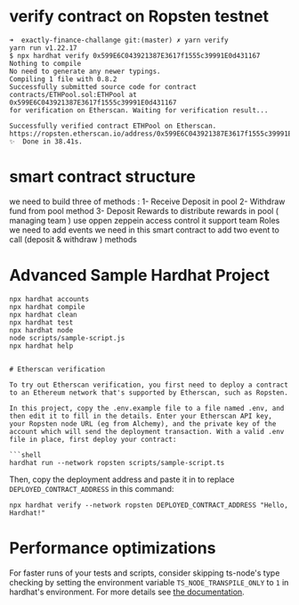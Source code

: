 # verify contract on Ropsten testnet
```
➜  exactly-finance-challange git:(master) ✗ yarn verify
yarn run v1.22.17
$ npx hardhat verify 0x599E6C043921387E3617f1555c39991E0d431167
Nothing to compile
No need to generate any newer typings.
Compiling 1 file with 0.8.2
Successfully submitted source code for contract
contracts/ETHPool.sol:ETHPool at 0x599E6C043921387E3617f1555c39991E0d431167
for verification on Etherscan. Waiting for verification result...

Successfully verified contract ETHPool on Etherscan.
https://ropsten.etherscan.io/address/0x599E6C043921387E3617f1555c39991E0d431167#code
✨  Done in 38.41s.
```

# smart contract structure
we need to build three of methods : 
1- Receive Deposit in pool
2- Withdraw fund from pool method 
3- Deposit Rewards to distribute rewards in pool ( managing team )
use oppen zeppein access control it support team Roles 
we need to add events we need in this smart contract to add two event to call (deposit & withdraw ) methods

# Advanced Sample Hardhat Project

```shell
npx hardhat accounts
npx hardhat compile
npx hardhat clean
npx hardhat test
npx hardhat node
node scripts/sample-script.js
npx hardhat help


# Etherscan verification

To try out Etherscan verification, you first need to deploy a contract to an Ethereum network that's supported by Etherscan, such as Ropsten.

In this project, copy the .env.example file to a file named .env, and then edit it to fill in the details. Enter your Etherscan API key, your Ropsten node URL (eg from Alchemy), and the private key of the account which will send the deployment transaction. With a valid .env file in place, first deploy your contract:

```shell
hardhat run --network ropsten scripts/sample-script.ts
```

Then, copy the deployment address and paste it in to replace `DEPLOYED_CONTRACT_ADDRESS` in this command:

```shell
npx hardhat verify --network ropsten DEPLOYED_CONTRACT_ADDRESS "Hello, Hardhat!"
```

# Performance optimizations

For faster runs of your tests and scripts, consider skipping ts-node's type checking by setting the environment variable `TS_NODE_TRANSPILE_ONLY` to `1` in hardhat's environment. For more details see [the documentation](https://hardhat.org/guides/typescript.html#performance-optimizations).
